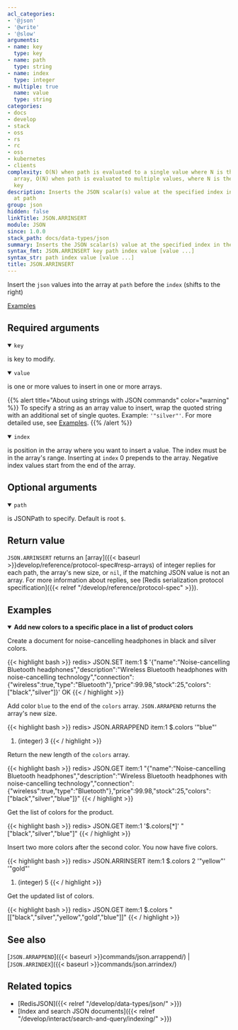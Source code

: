 ```yaml
---
acl_categories:
- '@json'
- '@write'
- '@slow'
arguments:
- name: key
  type: key
- name: path
  type: string
- name: index
  type: integer
- multiple: true
  name: value
  type: string
categories:
- docs
- develop
- stack
- oss
- rs
- rc
- oss
- kubernetes
- clients
complexity: O(N) when path is evaluated to a single value where N is the size of the
  array, O(N) when path is evaluated to multiple values, where N is the size of the
  key
description: Inserts the JSON scalar(s) value at the specified index in the array
  at path
group: json
hidden: false
linkTitle: JSON.ARRINSERT
module: JSON
since: 1.0.0
stack_path: docs/data-types/json
summary: Inserts the JSON scalar(s) value at the specified index in the array at path
syntax_fmt: JSON.ARRINSERT key path index value [value ...]
syntax_str: path index value [value ...]
title: JSON.ARRINSERT
---
```

Insert the `json` values into the array at `path` before the `index` (shifts to the right)

[Examples](#examples)

## Required arguments

<details open><summary><code>key</code></summary> 

is key to modify.
</details>

<details open><summary><code>value</code></summary> 

is one or more values to insert in one or more arrays. 

{{% alert title="About using strings with JSON commands" color="warning" %}}
To specify a string as an array value to insert, wrap the quoted string with an additional set of single quotes. Example: `'"silver"'`. For more detailed use, see [Examples](#examples).
{{% /alert %}}
</details>

<details open><summary><code>index</code></summary> 

is position in the array where you want to insert a value. The index must be in the array's range. Inserting at `index` 0 prepends to the array. Negative index values start from the end of the array.
</details>

## Optional arguments

<details open><summary><code>path</code></summary> 

is JSONPath to specify. Default is root `$`.
</details>

## Return value 

`JSON.ARRINSERT` returns an [array]({{< baseurl >}}develop/reference/protocol-spec#resp-arrays) of integer replies for each path, the array's new size, or `nil`, if the matching JSON value is not an array. 
For more information about replies, see [Redis serialization protocol specification]({{< relref "/develop/reference/protocol-spec" >}}). 

## Examples

<details open>
<summary><b>Add new colors to a specific place in a list of product colors</b></summary>

Create a document for noise-cancelling headphones in black and silver colors.

{{< highlight bash >}}
redis> JSON.SET item:1 $ '{"name":"Noise-cancelling Bluetooth headphones","description":"Wireless Bluetooth headphones with noise-cancelling technology","connection":{"wireless":true,"type":"Bluetooth"},"price":99.98,"stock":25,"colors":["black","silver"]}'
OK
{{< / highlight >}}

Add color `blue` to the end of the `colors` array. `JSON.ARRAPEND` returns the array's new size.

{{< highlight bash >}}
redis> JSON.ARRAPPEND item:1 $.colors '"blue"'
1) (integer) 3
{{< / highlight >}}

Return the new length of the `colors` array.

{{< highlight bash >}}
redis> JSON.GET item:1
"{\"name\":\"Noise-cancelling Bluetooth headphones\",\"description\":\"Wireless Bluetooth headphones with noise-cancelling technology\",\"connection\":{\"wireless\":true,\"type\":\"Bluetooth\"},\"price\":99.98,\"stock\":25,\"colors\":[\"black\",\"silver\",\"blue\"]}"
{{< / highlight >}}

Get the list of colors for the product.

{{< highlight bash >}}
redis> JSON.GET item:1 '$.colors[*]'
"[\"black\",\"silver\",\"blue\"]"
{{< / highlight >}}

Insert two more colors after the second color. You now have five colors.

{{< highlight bash >}}
redis> JSON.ARRINSERT item:1 $.colors 2 '"yellow"' '"gold"'
1) (integer) 5
{{< / highlight >}}

Get the updated list of colors.

{{< highlight bash >}}
redis> JSON.GET item:1 $.colors
"[[\"black\",\"silver\",\"yellow\",\"gold\",\"blue\"]]"
{{< / highlight >}}
</details>

## See also

[`JSON.ARRAPPEND`]({{< baseurl >}}commands/json.arrappend/) | [`JSON.ARRINDEX`]({{< baseurl >}}commands/json.arrindex/) 

## Related topics

* [RedisJSON]({{< relref "/develop/data-types/json/" >}})
* [Index and search JSON documents]({{< relref "/develop/interact/search-and-query/indexing/" >}})
